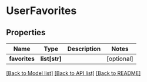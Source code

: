 # UserFavorites

## Properties
Name | Type | Description | Notes
------------ | ------------- | ------------- | -------------
**favorites** | **list[str]** |  | [optional] 

[[Back to Model list]](../README.md#documentation-for-models) [[Back to API list]](../README.md#documentation-for-api-endpoints) [[Back to README]](../README.md)


